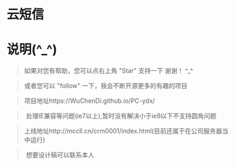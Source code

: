 # 云短信

# 说明(^_^)

>  如果对您有帮助，您可以点右上角 "Star" 支持一下 谢谢！ ^_^

>  或者您可以 "follow" 一下，我会不断开源更多的有趣的项目

>  项目地址https://WuChenDi.github.io/PC-ydx/

>  处理IE兼容等问题(ie7以上),暂时没有解决小于ie9以下不支持圆角问题

>  上线地址http://mccll.cn/crm0001/index.html(目前还属于在公司服务器当中运行)

>  想要设计稿可以联系本人
